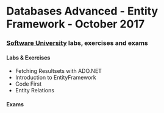 # Databases Advanced - Entity Framework - October 2017

### [Software University](http://www.softuni.bg) labs, exercises and exams


#### Labs & Exercises

* Fetching Resultsets with ADO.NET
* Introduction to EntityFramework
* Code First
* Entity Relations

#### Exams